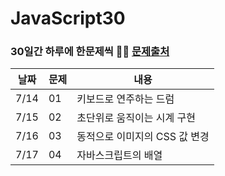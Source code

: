 # JavaScript30
### 30일간 하루에 한문제씩 👊🏻 [문제출처](https://courses.wesbos.com)

|날짜|문제|내용|
|----|----|----|
|7/14| 01 | 키보드로 연주하는 드럼|
|7/15| 02 | 초단위로 움직이는 시계 구현|
|7/16| 03| 동적으로 이미지의 CSS 값 변경|
|7/17| 04| 자바스크립트의 배열|

